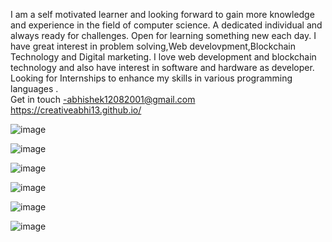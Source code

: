 I am a self motivated learner and looking forward to gain more knowledge and experience in the field of computer science.
A dedicated individual and always ready for challenges. Open for learning something new each day.
I have great interest in problem solving,Web develovpment,Blockchain Technology and Digital marketing.
I love web development and blockchain technology and also have interest in software and hardware as developer.
 Looking for Internships to enhance my skills in various programming languages .  
 Get in touch -abhishek12082001@gmail.com
 https://creativeabhi13.github.io/
<!---
creativeabhi13/creativeabhi13 is a ✨ special ✨ repository because its `README.md` (this file) appears on your GitHub profile.
You can click the Preview link to take a look at your changes.
--->
![image](https://user-images.githubusercontent.com/76790667/153556870-d112a6b3-efaf-4767-95d5-b826b89dff77.png)

![image](https://user-images.githubusercontent.com/76790667/153556895-9cc892d4-ee7a-4247-860e-e78468c30ae4.png)

![image](https://user-images.githubusercontent.com/76790667/153556941-320b6ee0-504c-498c-8efb-f62069e9384a.png)

![image](https://user-images.githubusercontent.com/76790667/153556960-fea5adeb-7157-4350-a756-24b61d7ac67c.png)

![image](https://user-images.githubusercontent.com/76790667/153556993-c0198bbc-41b8-4a8c-a8c7-7a0beb69c3e4.png)


![image](https://user-images.githubusercontent.com/76790667/153557287-209ce120-c8fc-4e15-8e3a-67f5d5ab7d92.png)

